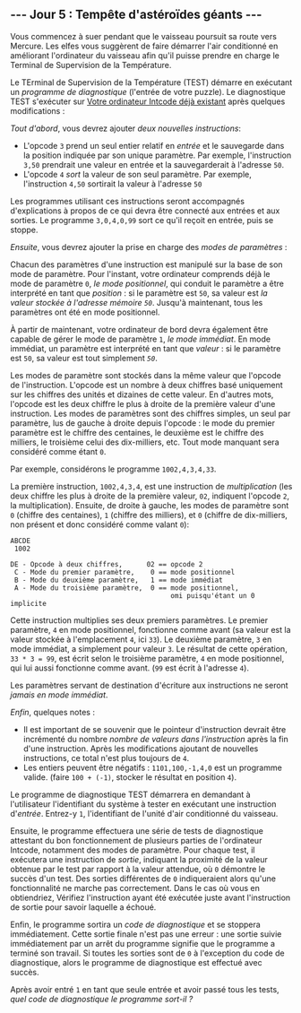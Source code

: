 ## --- Jour 5 : Tempête d'astéroïdes géants ---

Vous commencez à suer pendant que le vaisseau poursuit sa route vers Mercure. Les elfes vous suggèrent de faire démarrer l'air conditionné en améliorant l'ordinateur du vaisseau afin qu'il puisse prendre en charge le Terminal de Supervision de la Température.

Le TErminal de Supervision de la Température (TEST) démarre en exécutant un *programme de diagnostique* (l'entrée de votre puzzle). Le diagnostique TEST s'exécuter sur [Votre ordinateur Intcode déjà existant](https://openhivefr.github.io/summercode/2020/day/2) après quelques modifications :

*Tout d'abord*, vous devrez ajouter *deux nouvelles instructions*:

- L'opcode `3` prend un seul entier relatif en *entrée* et le sauvegarde dans la position indiquée par son unique paramètre. Par exemple, l'instruction ``3,50`` prendrait une valeur en entrée et la sauvegarderait à l'adresse `50`.
- L'opcode `4` *sort* la valeur de son seul paramètre. Par exemple, l'instruction ``4,50`` sortirait la valeur à l'adresse `50`

Les programmes utilisant ces instructions seront accompagnés d'explications à propos de ce qui devra être connecté aux entrées et aux sorties. Le programme ``3,0,4,0,99`` sort ce qu'il reçoit en entrée, puis se stoppe.

*Ensuite*, vous devrez ajouter la prise en charge des *modes de paramètres* :

Chacun des paramètres d'une instruction est manipulé sur la base de son mode de paramètre. Pour l'instant, votre ordinateur comprends déjà le mode de paramètre `0`, *le mode positionnel*, qui conduit le paramètre a être interprété en tant que *position* : si le paramètre est `50`, sa valeur est *la valeur stockée à l'adresse mémoire `50`*. Jusqu'à maintenant, tous les paramètres ont été en mode positionnel.

À partir de maintenant, votre ordinateur de bord devra également être capable de gérer le mode de paramètre `1`, *le mode immédiat*. En mode immédiat, un paramètre est interprété en tant que *valeur* : si le paramètre est `50`, sa valeur est tout simplement <code><em>50</em></code>.

Les modes de paramètre sont stockés dans la même valeur que l'opcode de l'instruction. L'opcode est un nombre à deux chiffres basé uniquement sur les chiffres des unités et dizaines de cette valeur. En d'autres mots, l'opcode est les deux chiffre le plus à droite de la première valeur d'une instruction. Les modes de paramètres sont des chiffres simples, un seul par paramètre, lus de gauche à droite depuis l'opcode : le mode du premier paramètre est le chiffre des centaines, le deuxième est le chiffre des milliers, le troisième celui des dix-milliers, etc. Tout mode manquant sera considéré comme étant `0`.

Par exemple, considérons le programme ``1002,4,3,4,33``.

La première instruction, ``1002,4,3,4``, est une instruction de *multiplication* (les deux chiffre les plus à droite de la première valeur, `02`, indiquent l'opcode `2`, la multiplication). Ensuite, de droite à gauche, les modes de paramètre sont `0` (chiffre des centaines), `1` (chiffre des milliers), et `0` (chiffre de dix-milliers, non présent et donc considéré comme valant `0`):

```
ABCDE
 1002

DE - Opcode à deux chiffres,      02 == opcode 2
 C - Mode du premier paramètre,    0 == mode positionnel
 B - Mode du deuxième paramètre,   1 == mode immédiat
 A - Mode du troisième paramètre,  0 == mode positionnel,
                                        omi puisqu'étant un 0 implicite
```

Cette instruction multiplies ses deux premiers paramètres. Le premier paramètre, `4` en mode positionnel, fonctionne comme avant (sa valeur est la valeur stockée à l'emplacement `4`, ici `33`). Le deuxième paramètre, `3` en mode immédiat, a simplement pour valeur `3`. Le résultat de cette opération, ``33 * 3 = 99``, est écrit selon le troisième paramètre, `4` en mode positionnel, qui lui aussi fonctionne comme avant. (`99` est écrit à l'adresse `4`).

Les paramètres servant de destination d'écriture aux instructions ne seront *jamais en mode immédiat*.

*Enfin*, quelques notes :

- Il est important de se souvenir que le pointeur d'instruction devrait être incrémenté du nombre *nombre de valeurs dans l'instruction* après la fin d'une instruction. Après les modifications ajoutant de nouvelles instructions, ce total n'est plus toujours de `4`.
- Les entiers peuvent être négatifs : ``1101,100,-1,4,0`` est un programme valide. (faire ``100 + (-1)``, stocker le résultat en position `4`).

Le programme de diagnostique TEST démarrera en demandant à l'utilisateur l'identifiant du système à tester en exécutant une instruction d'*entrée*. Entrez-y `1`, l'identifiant de l'unité d'air conditionné du vaisseau.

Ensuite, le programme effectuera une série de tests de diagnostique attestant du bon fonctionnement de plusieurs parties de l'ordinateur Intcode, notamment des modes de paramètre. Pour chaque test, il exécutera une instruction de *sortie*, indiquant la proximité de la valeur obtenue par le test par rapport à la valeur attendue, où `0` démontre le succès d'un test. Des sorties différentes de `0` indiqueraient alors qu'une fonctionnalité ne marche pas correctement. Dans le cas où vous en obtiendriez, Vérifiez l'instruction ayant été exécutée juste avant l'instruction de sortie pour savoir laquelle a échoué.

Enfin, le programme sortira un *code de diagnostique* et se stoppera immédiatement. Cette sortie finale n'est pas une erreur : une sortie suivie immédiatement par un arrêt du programme signifie que le programme a terminé son travail. Si toutes les sorties sont de `0` à l'exception du code de diagnostique, alors le programme de diagnostique est effectué avec succès.

Après avoir entré `1` en tant que seule entrée et avoir passé tous les tests, *quel code de diagnostique le programme sort-il ?*